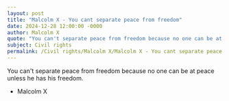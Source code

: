 ```yaml
---
layout: post
title: "Malcolm X - You cant separate peace from freedom"
date: 2024-12-28 12:00:00 -0000
author: Malcolm X
quote: "You can't separate peace from freedom because no one can be at peace unless he has his freedom."
subject: Civil rights
permalink: /Civil rights/Malcolm X/Malcolm X - You cant separate peace from freedom
---
```


You can't separate peace from freedom because no one can be at peace unless he has his freedom.

- Malcolm X
